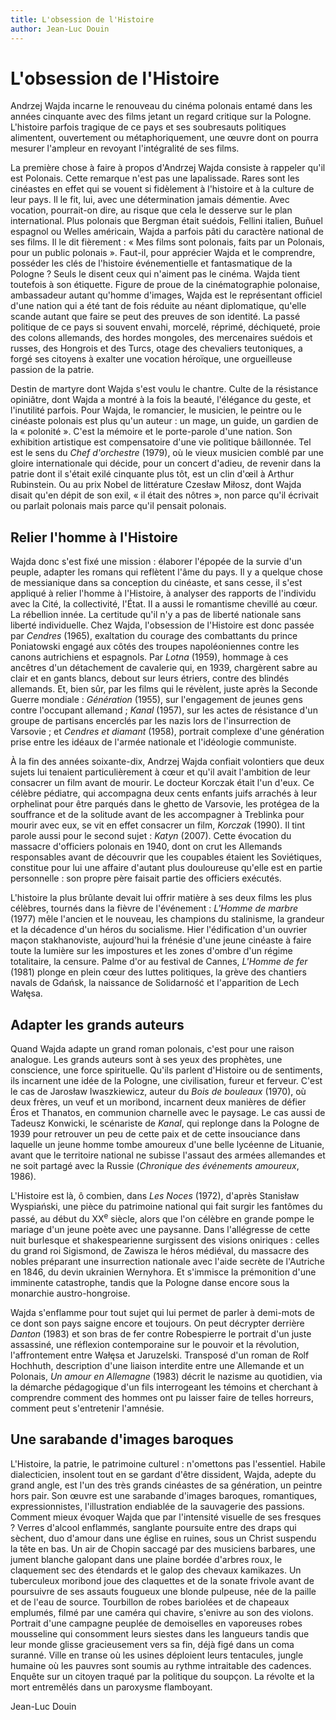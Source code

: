 ```yaml
---
title: L'obsession de l'Histoire
author: Jean-Luc Douin
---
```


# L'obsession de l'Histoire

Andrzej Wajda incarne le renouveau du cinéma polonais entamé dans les années cinquante avec des films jetant un regard critique sur la Pologne. L'histoire parfois tragique de ce pays et ses soubresauts politiques alimentent, ouvertement ou métaphoriquement, une œuvre dont on pourra mesurer l'ampleur en revoyant l'intégralité de ses films.

La première chose à faire à propos d'Andrzej Wajda consiste à rappeler qu'il est Polonais. Cette remarque n'est pas une lapalissade. Rares sont les cinéastes en effet qui se vouent si fidèlement à l'histoire et à la culture de leur pays. Il le fit, lui, avec une détermination jamais démentie. Avec vocation, pourrait-on dire, au risque que cela le desserve sur le plan international. Plus polonais que Bergman était suédois, Fellini italien, Buñuel espagnol ou Welles américain, Wajda a parfois pâti du caractère national de ses films. Il le dit fièrement : « Mes films sont polonais, faits par un Polonais, pour un public polonais ». Faut-il, pour apprécier Wajda et le comprendre, posséder les clés de l'histoire événementielle et fantasmatique de la Pologne ? Seuls le disent ceux qui n'aiment pas le cinéma. Wajda tient toutefois à son étiquette. Figure de proue de la cinématographie polonaise, ambassadeur autant qu'homme d'images, Wajda est le représentant officiel d'une nation qui a été tant de fois réduite au néant diplomatique, qu'elle scande autant que faire se peut des preuves de son identité. La passé politique de ce pays si souvent envahi, morcelé, réprimé, déchiqueté, proie des colons allemands, des hordes mongoles, des mercenaires suédois et russes, des Hongrois et des Turcs, otage des chevaliers teutoniques, a forgé ses citoyens à exalter une vocation héroïque, une orgueilleuse passion de la patrie.

Destin de martyre dont Wajda s'est voulu le chantre. Culte de la résistance opiniâtre, dont Wajda a montré à la fois la beauté, l'élégance du geste, et l'inutilité parfois. Pour Wajda, le romancier, le musicien, le peintre ou le cinéaste polonais est plus qu'un auteur : un mage, un guide, un gardien de la « polonité ». C'est la mémoire et le porte-parole d'une nation. Son exhibition artistique est compensatoire d'une vie politique bâillonnée. Tel est le sens du _Chef d'orchestre_ (1979), où le vieux musicien comblé par une gloire internationale qui décide, pour un concert d'adieu, de revenir dans la patrie dont il s'était exilé cinquante plus tôt, est un clin d'œil à Arthur Rubinstein. Ou au prix Nobel de littérature Czesław Miłosz, dont Wajda disait qu'en dépit de son exil, « il était des nôtres », non parce qu'il écrivait ou parlait polonais mais parce qu'il pensait polonais.

## Relier l'homme à l'Histoire

Wajda donc s'est fixé une mission : élaborer l'épopée de la survie d'un peuple, adapter les romans qui reflètent l'âme du pays. Il y a quelque chose de messianique dans sa conception du cinéaste, et sans cesse, il s'est appliqué à relier l'homme à l'Histoire, à analyser des rapports de l'individu avec la Cité, la collectivité, l'État. Il a aussi le romantisme chevillé au cœur. La rébellion innée. La certitude qu'il n'y a pas de liberté nationale sans liberté individuelle. Chez Wajda, l'obsession de l'Histoire est donc passée par _Cendres_ (1965), exaltation du courage des combattants du prince Poniatowski engagé aux côtés des troupes napoléoniennes contre les canons autrichiens et espagnols. Par _Lotna_ (1959), hommage à ces ancêtres d'un détachement de cavalerie qui, en 1939, chargèrent sabre au clair et en gants blancs, debout sur leurs étriers, contre des blindés allemands. Et, bien sûr, par les films qui le révèlent, juste après la Seconde Guerre mondiale : _Génération_ (1955), sur l'engagement de jeunes gens contre l'occupant allemand ; _Kanal_ (1957), sur les actes de résistance d'un groupe de partisans encerclés par les nazis lors de l'insurrection de Varsovie ; et _Cendres et diamant_ (1958), portrait complexe d'une génération prise entre les idéaux de l'armée nationale et l'idéologie communiste.

À la fin des années soixante-dix, Andrzej Wajda confiait volontiers que deux sujets lui tenaient particulièrement à cœur et qu'il avait l'ambition de leur consacrer un film avant de mourir. Le docteur Korczak était l'un d'eux. Ce célèbre pédiatre, qui accompagna deux cents enfants juifs arrachés à leur orphelinat pour être parqués dans le ghetto de Varsovie, les protégea de la souffrance et de la solitude avant de les accompagner à Treblinka pour mourir avec eux, se vit en effet consacrer un film, _Korczak_ (1990). Il tint parole aussi pour le second sujet : _Katyn_ (2007). Cette évocation du massacre d'officiers polonais en 1940, dont on crut les Allemands responsables avant de découvrir que les coupables étaient les Soviétiques, constitue pour lui une affaire d'autant plus douloureuse qu'elle est en partie personnelle : son propre père faisait partie des officiers exécutés.

L'histoire la plus brûlante devait lui offrir matière à ses deux films les plus célèbres, tournés dans la fièvre de l'événement : _L'Homme de marbre_ (1977) mêle l'ancien et le nouveau, les champions du stalinisme, la grandeur et la décadence d'un héros du socialisme. Hier l'édification d'un ouvrier maçon stakhanoviste, aujourd'hui la frénésie d'une jeune cinéaste à faire toute la lumière sur les impostures et les zones d'ombre d'un régime totalitaire, la censure. Palme d'or au festival de Cannes, _L'Homme de fer_ (1981) plonge en plein cœur des luttes politiques, la grève des chantiers navals de Gdańsk, la naissance de Solidarność et l'apparition de Lech Wałęsa.

## Adapter les grands auteurs

Quand Wajda adapte un grand roman polonais, c'est pour une raison analogue. Les grands auteurs sont à ses yeux des prophètes, une conscience, une force spirituelle. Qu'ils parlent d'Histoire ou de sentiments, ils incarnent une idée de la Pologne, une civilisation, fureur et ferveur. C'est le cas de Jarosław Iwaszkiewicz, auteur du _Bois de bouleaux_ (1970), où deux frères, un veuf et un moribond, incarnent deux manières de défier Éros et Thanatos, en communion charnelle avec le paysage. Le cas aussi de Tadeusz Konwicki, le scénariste de _Kanal_, qui replonge dans la Pologne de 1939 pour retrouver un peu de cette paix et de cette insouciance dans laquelle un jeune homme tombe amoureux d'une belle lycéenne de Lituanie, avant que le territoire national ne subisse l'assaut des armées allemandes et ne soit partagé avec la Russie (_Chronique des événements amoureux_, 1986).

L'Histoire est là, ô combien, dans _Les Noces_ (1972), d'après Stanisław Wyspiański, une pièce du patrimoine national qui fait surgir les fantômes du passé, au début du XX<sup>e</sup> siècle, alors que l'on célèbre en grande pompe le mariage d'un jeune poète avec une paysanne. Dans l'allégresse de cette nuit burlesque et shakespearienne surgissent des visions oniriques : celles du grand roi Sigismond, de Zawisza le héros médiéval, du massacre des nobles préparant une insurrection nationale avec l'aide secrète de l'Autriche en 1846, du devin ukrainien Wernyhora. Et s'immisce la prémonition d'une imminente catastrophe, tandis que la Pologne danse encore sous la monarchie austro-hongroise.

Wajda s'enflamme pour tout sujet qui lui permet de parler à demi-mots de ce dont son pays saigne encore et toujours. On peut décrypter derrière _Danton_ (1983) et son bras de fer contre Robespierre le portrait d'un juste assassiné, une réflexion contemporaine sur le pouvoir et la révolution, l'affrontement entre Wałęsa et Jaruzelski. Transposé d'un roman de Rolf Hochhuth, description d'une liaison interdite entre une Allemande et un Polonais, _Un amour en Allemagne_ (1983) décrit le nazisme au quotidien, via la démarche pédagogique d'un fils interrogeant les témoins et cherchant à comprendre comment des hommes ont pu laisser faire de telles horreurs, comment peut s'entretenir l'amnésie.

## Une sarabande d'images baroques

L'Histoire, la patrie, le patrimoine culturel : n'omettons pas l'essentiel. Habile dialecticien, insolent tout en se gardant d'être dissident, Wajda, adepte du grand angle, est l'un des très grands cinéastes de sa génération, un peintre hors pair. Son œuvre est une sarabande d'images baroques, romantiques, expressionnistes, l'illustration endiablée de la sauvagerie des passions. Comment mieux évoquer Wajda que par l'intensité visuelle de ses fresques ? Verres d'alcool enflammés, sanglante poursuite entre des draps qui sèchent, duo d'amour dans une église en ruines, sous un Christ suspendu la tête en bas. Un air de Chopin saccagé par des musiciens barbares, une jument blanche galopant dans une plaine bordée d'arbres roux, le claquement sec des étendards et le galop des chevaux kamikazes. Un tuberculeux moribond joue des claquettes et de la sonate frivole avant de poursuivre de ses assauts fougueux une blonde pulpeuse, née de la paille et de l'eau de source. Tourbillon de robes bariolées et de chapeaux emplumés, filmé par une caméra qui chavire, s'enivre au son des violons. Portrait d'une campagne peuplée de demoiselles en vaporeuses robes mousseline qui consomment leurs siestes dans les langueurs tandis que leur monde glisse gracieusement vers sa fin, déjà figé dans un coma suranné. Ville en transe où les usines déploient leurs tentacules, jungle humaine où les pauvres sont soumis au rythme intraitable des cadences. Enquête sur un citoyen traqué par la politique du soupçon. La révolte et la mort entremêlés dans un paroxysme flamboyant.

Jean-Luc Douin

